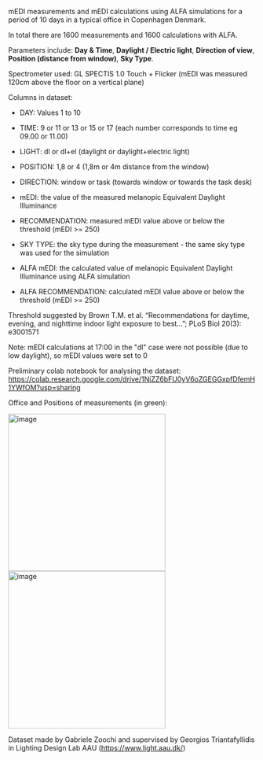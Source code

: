 
mEDI measurements and  mEDI calculations using ALFA simulations for a period of 10 days in a typical office in Copenhagen Denmark. 

In total there are 1600 measurements and 1600 calculations with ALFA.

Parameters include: **Day &amp; Time**, **Daylight / Electric light**, **Direction of view**, **Position (distance from window)**, **Sky Type**.

Spectrometer used: GL SPECTIS 1.0 Touch + Flicker (mEDI was measured 120cm above the floor on a vertical plane)

Columns in dataset:

- DAY: Values 1 to 10

- TIME: 9 or 11 or 13 or 15 or 17 (each number corresponds to time eg 09.00 or 11.00)

- LIGHT: dl or dl+el (daylight or daylight+electric light)

- POSITION: 1,8 or 4 (1,8m or 4m distance from the window)

- DIRECTION: window or task (towards window or towards the task desk)

- mEDI: the value of the measured melanopic Equivalent Daylight Illuminance

- RECOMMENDATION: measured mEDI value above or below the threshold (mEDI >= 250)

- SKY TYPE: the sky type during the measurement - the same sky type was used for the simulation
  
- ALFA mEDI: the calculated value of melanopic Equivalent Daylight Illuminance using ALFA simulation

- ALFA RECOMMENDATION: calculated mEDI value above or below the threshold (mEDI >= 250)

Threshold suggested by Brown T.M. et al. “Recommendations for daytime, evening, and nighttime indoor light exposure to best...”; PLoS Biol 20(3): e3001571

Note: mEDI calculations at 17:00 in the "dl" case were not possible (due to low daylight), so mEDI values were set to 0

Preliminary colab notebook for analysing the dataset:
https://colab.research.google.com/drive/1NiZZ6bFU0yV6oZGEGGxpfDfemH1YWfOM?usp=sharing

Office and Positions of measurements (in green):

<img width="320" alt="image" src="https://github.com/gatrian/mEDI_measurements_ALFA_simulations/assets/159296200/97366110-8c29-445b-aa97-f953da2b7c66">
<img width="320" alt="image" src="https://github.com/gatrian/mEDI_measurements_ALFA_simulations/assets/159296200/a443307e-fdc6-4ec6-96b3-c8eddfbb0151">

Dataset made by Gabriele Zoochi and supervised by Georgios Triantafyllidis in Lighting Design Lab AAU (https://www.light.aau.dk/)
